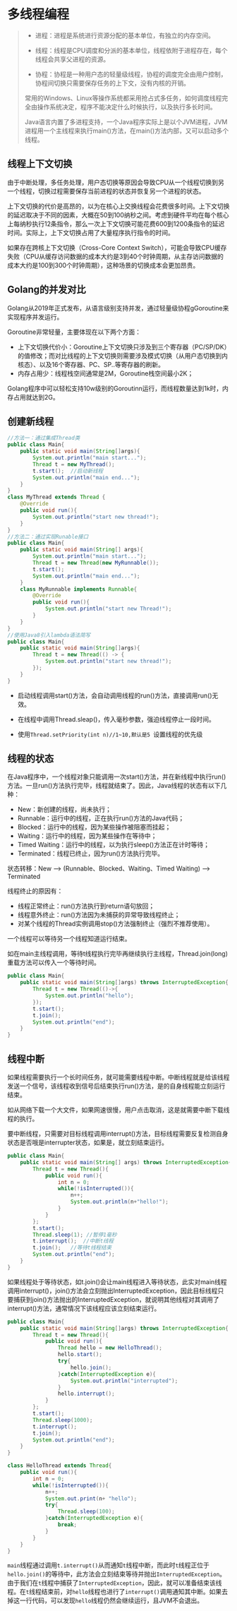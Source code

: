 # 多线程编程

> - 进程：进程是系统进行资源分配的基本单位，有独立的内存空间。
>
> - 线程：线程是CPU调度和分派的基本单位，线程依附于进程存在，每个线程会共享父进程的资源。
>
> - 协程：协程是一种用户态的轻量级线程，协程的调度完全由用户控制，协程间切换只需要保存任务的上下文，没有内核的开销。
>
> 常用的Windows、Linux等操作系统都采用抢占式多任务，如何调度线程完全由操作系统决定，程序不能决定什么时候执行，以及执行多长时间。
>
> Java语言内置了多进程支持，一个Java程序实际上是以个JVM进程，JVM进程用一个主线程来执行main()方法，在main()方法内部，又可以启动多个线程。

## 线程上下文切换

由于中断处理，多任务处理，用户态切换等原因会导致CPU从一个线程切换到另一个线程，切换过程需要保存当前进程的状态并恢复另一个进程的状态。

上下文切换的代价是高昂的，以为在核心上交换线程会花费很多时间。上下文切换的延迟取决于不同的因素，大概在50到100纳秒之间。考虑到硬件平均在每个核心上每纳秒执行12条指令，那么一次上下文切换可能花费600到1200条指令的延迟时间。实际上，上下文切换占用了大量程序执行指令的时间。

如果存在跨核上下文切换（Cross-Core Context Switch），可能会导致CPU缓存失败（CPU从缓存访问数据的成本大约是3到40个时钟周期，从主存访问数据的成本大约是100到300个时钟周期），这种场景的切换成本会更加昂贵。

## Golang的并发对比

Golang从2019年正式发布，从语言级别支持并发，通过轻量级协程gGoroutine来实现程序并发运行。

Goroutine非常轻量，主要体现在以下两个方面：

- 上下文切换代价小：Goroutine上下文切换只涉及到三个寄存器（PC/SP/DK）的值修改；而对比线程的上下文切换则需要涉及模式切换（从用户态切换到内核态）、以及16个寄存器、PC、SP..等寄存器的刷新。
- 内存占用少：线程栈空间通常是2M，Goroutine栈空间最小2K；

Golang程序中可以轻松支持10w级别的Goroutinn运行，而线程数量达到1k时，内存占用就达到2G。

## 创建新线程

```java
//方法一：通过集成Thread类
public class Main{
    public static void main(String[]args){
        System.out.println("main start...");
        Thread t = new MyThread();
        t.start();	//启动新线程
        System.out.println("main end...");
    }
}
class MyThread extends Thread {
    @Override
    public void run(){
        System.out.println("start new thread!");
    }
}
//方法二：通过实现Runable接口
public class Main{
    public static void main(String[] args){
        System.out.println("main start...");
        Thread t = new Thread(new MyRunnable());
        t.start();
        System.out.println("main end...");
    }
    class MyRunnable implements Runnable{
        @Override
        public void run(){
            System.out.println("start new Thread!");
        }
    }
}
//使用Java8引入lambda语法简写
public class Main{
    public static void main(String[]args){
        Thread t = new Thread(() -> {
            System.out.println("start new thread!");
        });
    }
}
```

- 启动线程调用start()方法，会自动调用线程的run()方法，直接调用run()无效。

- 在线程中调用Thread.sleap()，传入毫秒参数，强迫线程停止一段时间。
- 使用`Thread.setPriority(int n)//1~10,默认是5 `设置线程的优先级

## 线程的状态

在Java程序中，一个线程对象只能调用一次start()方法，并在新线程中执行run()方法。一旦run()方法执行完毕，线程就结束了。因此，Java线程的状态有以下几种：

- New：新创建的线程，尚未执行；
- Runnable：运行中的线程，正在执行run()方法的Java代码；
- Blocked：运行中的线程，因为某些操作被阻塞而挂起；
- Waiting：运行中的线程，因为某些操作在等待中；
- Timed Waiting：运行中的线程，以为执行sleep()方法正在计时等待；
- Terminated：线程已终止，因为run()方法执行完毕。

状态转移：New --> (Runnable、Blocked、Waiting、Timed Waiting) --> Terminated

线程终止的原因有：

- 线程正常终止：run()方法执行到return语句放回；
- 线程意外终止：run()方法因为未捕获的异常导致线程终止；
- 对某个线程的Thread实例调用stop()方法强制终止（强烈不推荐使用）。

一个线程可以等待另一个线程知道运行结束。

如在main主线程调用，等待t线程执行完毕再继续执行主线程，Thread.join(long)重载方法可以传入一个等待时间。

```java
public class Main{
    public static void main(String[]args) throws InterruptedException{
        Thread t = new Thread(()->{
            System.out.println("hello");
        });
        t.start();
        t.join();
        System.out.println("end");
    }
}
```

## 线程中断

如果线程需要执行一个长时间任务，就可能需要线程中断。中断线程就是给该线程发送一个信号，该线程收到信号后结束执行run()方法，是的自身线程能立刻运行结束。

如从网络下载一个大文件，如果网速很慢，用户点击取消，这是就需要中断下载线程的执行。

要中断线程，只需要对目标线程调用interrupt()方法，目标线程需要反复检测自身状态是否哦是interrupter状态，如果是，就立刻结束运行。

```java
public class Main{
    public static void main(String[] args) throws InterruptedException{
        Thread t = new Thread(){
            public void run(){
                int n = 0;
                while(!isInterrupted()){
                    n++;
                    System.out.println(n+"hello!");
                }
            }
        };
        t.start();
        Thread.sleep(1); //暂停1毫秒
        t.interrupt();	//中断t线程
        t.join();	//等待t线程结束
        System.out.println("end");
    }
}
```

如果线程处于等待状态，如t.join()会让main线程进入等待状态，此实对main线程调用interrupt()，join()方法会立刻抛出InterruptedException，因此目标线程只要捕获到join()方法抛出的InterruptedException，就说明其他线程对其调用了interrupt()方法，通常情况下该线程应该立刻结束运行。

```java
public class Main{
    public static void main(String[]args) throws InterruptedException{
        Thread t = new Thread(){
            public void run(){
                Thread hello = new HelloThread();
                hello.start();
                try{
                    hello.join();
                }catch(InterruptedException e){
                    System.out.println("interrupted");
                }
                hello.interrupt();
            }
        };
        t.start();
        Thread.sleep(1000);
        t.interrupt();
        t.join();
        System.out.println("end");
    }
}

class HelloThread extends Thread{
    public void run(){
        int n = 0;
        while(!isInterrupted()){
            n++;
            System.out.print(n+ "hello");
            try{
                Thread.sleep(100);
            }catch(InterruptedException e){
                break;
            }
        }
    }
}
```

`main`线程通过调用`t.interrupt()`从而通知`t`线程中断，而此时`t`线程正位于`hello.join()`的等待中，此方法会立刻结束等待并抛出`InterruptedException`。由于我们在`t`线程中捕获了`InterruptedException`，因此，就可以准备结束该线程。在`t`线程结束前，对`hello`线程也进行了`interrupt()`调用通知其中断。如果去掉这一行代码，可以发现`hello`线程仍然会继续运行，且JVM不会退出。











































